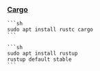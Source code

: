 ### [Cargo](https://doc.rust-lang.org/cargo/)

````{tab} Ubuntu 22 ARM [^1]
```sh
sudo apt install rustc cargo
```
````

````{tab} Ubuntu 24 ARM
```sh
sudo apt install rustup
rustup default stable
```
````

[^1]: [How to Install Rust on Ubuntu](https://phoenixnap.com/kb/install-rust-ubuntu)